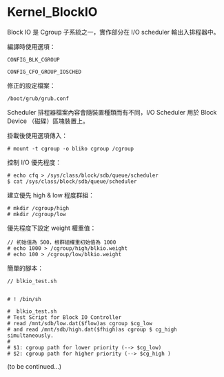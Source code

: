 # Kernel_BlockIO

Block IO 是 Cgroup 子系統之一，實作部分在 I/O scheduler 輸出入排程器中。

編譯時使用選項：

    CONFIG_BLK_CGROUP

    CONFIG_CFO_GROUP_IOSCHED

修正的設定檔案：

    /boot/grub/grub.conf
    
Scheduler 排程器檔案內容會隨裝置種類而有不同，I/O Scheduler 用於 Block Device （磁碟）區塊裝置上。

掛載後使用選項傳入：

    # mount -t cgroup -o bliko cgroup /cgroup
    
控制 I/O 優先程度：

    # echo cfq > /sys/class/block/sdb/queue/scheduler
    $ cat /sys/class/block/sdb/queue/scheduler
    
建立優先 high & low 程度群組：

    # mkdir /cgroup/high
    # mkdir /cgroup/low

優先程度下設定 weight 權重值：

    // 初始值為 500，根群組權重初始值為 1000
    # echo 1000 > /cgroup/high/blkio.weight
    # echo 100 > /cgroup/low/blkio.weight
    
簡單的腳本：

    // blkio_test.sh
    
    
    # ! /bin/sh
    
    #  blkio_test.sh
    # Test Script for Block IO Controller
    # read /mnt/sdb/low.dat($flow)as cgroup $cg_low
    # and read /mnt/sdb/high.dat($fhigh)as cgroup $ cg_high simultaneously.
    #
    # $1: cgroup path for lower priority (--> $cg_low)
    # $2: cgroup path for higher priority (--> $cg_high )

(to be continued...)
